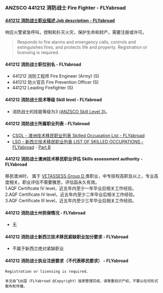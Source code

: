 ### ANZSCO 441212 消防战士 Fire Fighter - FLYabroad ###

#### [441212 消防战士职业描述 Job description - FLYabroad](http://www.flyabroadvisa.com/anzsco/4412.html#441212)

响应火警紧急呼叫，控制和扑灭火灾，保护生命和财产。需要注册或许可。

> Responds to fire alarms and emergency calls, controls and extinguishes fires, and protects life and property. Registration or licensing is required.

#### 441212 消防战士职位别名 - FLYabroad
 
- 441212 消防工程师 Fire Engineer (Army) (S)
- 441212 防火官员 Fire Prevention Officer (S)
- 441212 Leading Firefighter (S)

#### 441212 消防战士技术等级 Skill level - FLYabroad

- 消防战士的技能等级为3 [(ANZSCO Skill Level 3)](http://www.flyabroadvisa.com/anzsco/)。

#### 441212 消防战士所属职业列表 - FLYabroad

- [CSOL - 澳洲技术移民职业列表 Skilled Occupation List - FLYabroad](http://www.flyabroadvisa.com/sol/)
- [LSO - 新西兰技术移民职业列表 LIST OF SKILLED OCCUPATIONS - FLYabroad](http://nz.flyabroadvisa.com/lso/) - [Part B](partb)

#### 441212 消防战士澳洲技术移民职业评估 Skills assessment authority - FLYabroad

移民澳洲时， 属于 [VETASSESS Group D ](http://www.flyabroadvisa.com/ass/vetassess.html)类职业，中专技校高职及以上，专业高度相关。职业评估不需要雅思，评估函永久有效。  
1.AQF Certificate IV level，近五年内至少一年毕业后相关工作经验。   
2.AQF Certificate IV level，近五年内至少二年毕业后相关工作经验。   
3.AQF Certificate III level，近五年内至少三年毕业后相关工作经验。

#### 441212 消防战士州担保情况 - FLYabroad

- 无

#### 441212 消防战士新西兰技术移民紧缺职业加分要求 - FLYabroad

- 不属于新西兰绝对紧缺职业

#### 441212 消防战士执业注册要求（不代表移民要求） - FLYabroad

    Registration or licensing is required.

`本文由飞出国（FLYabroad @Copyright）独家整理完成，请尊重知识产权，不要以任何形式散布和传播。`